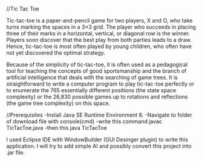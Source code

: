 //Tic Tac Toe

Tic-tac-toe is a paper-and-pencil game for two players, X and O, who take turns marking the spaces in a 3×3 grid. 
The player who succeeds in placing three of their marks in a horizontal, vertical, or diagonal row is the winner.
Players soon discover that the best play from both parties leads to a draw. 
Hence, tic-tac-toe is most often played by young children, who often have not yet discovered the optimal strategy.

Because of the simplicity of tic-tac-toe, it is often used as a pedagogical tool for teaching the concepts of good sportsmanship 
and the branch of artificial intelligence that deals with the searching of game trees. 
It is straightforward to write a computer program to play tic-tac-toe perfectly or 
to enumerate the 765 essentially different positions (the state space complexity) or 
the 26,830 possible games up to rotations and reflections (the game tree complexity) on this space.

//Prerequisites
-Install Java SE Runtime Environment 8.
-Navigate to folder of download file with console(cmd)
-write this command javac TicTacToe.java
-then this java TicTacToe

I used Eclipse IDE with WindowBuilder (GUI Desinger plugin) to write this application.
I will try to add simple AI and possibly convert this project into .jar file.
